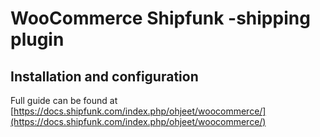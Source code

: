 # WooCommerce Shipfunk -shipping plugin

## Installation and configuration

Full guide can be found at [https://docs.shipfunk.com/index.php/ohjeet/woocommerce/](https://docs.shipfunk.com/index.php/ohjeet/woocommerce/)
